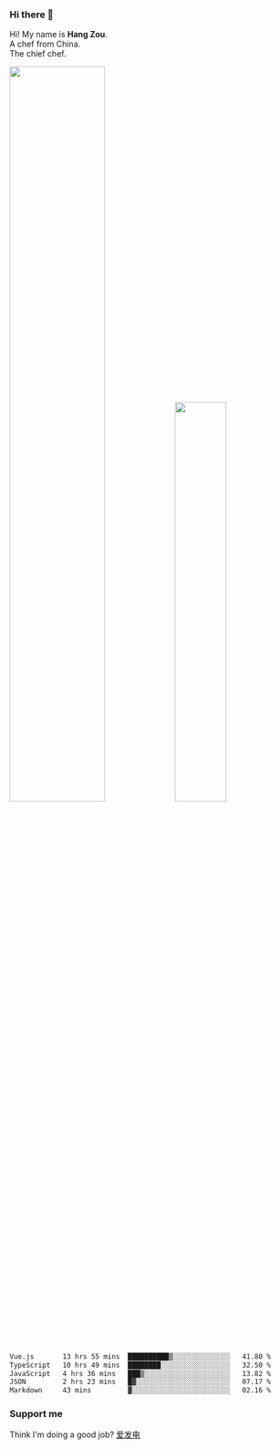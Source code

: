 ### Hi there 👋

Hi! My name is **Hang Zou**.  
A chef from China.  
The chief chef.

<img align="" width="57.5%" src="https://github-readme-stats.vercel.app/api?username=zouhangwithsweet&hide_title=true&hide_border=true&show_icons=true&include_all_commits=true&line_height=21" /><img align="" width="42.4%" src="https://github-readme-stats.vercel.app/api/top-langs/?username=zouhangwithsweet&hide_title=true&hide_border=true&layout=compact" />

<!--START_SECTION:waka-->

```txt
Vue.js       13 hrs 55 mins  ██████████▒░░░░░░░░░░░░░░   41.80 %
TypeScript   10 hrs 49 mins  ████████░░░░░░░░░░░░░░░░░   32.50 %
JavaScript   4 hrs 36 mins   ███▒░░░░░░░░░░░░░░░░░░░░░   13.82 %
JSON         2 hrs 23 mins   █▓░░░░░░░░░░░░░░░░░░░░░░░   07.17 %
Markdown     43 mins         ▓░░░░░░░░░░░░░░░░░░░░░░░░   02.16 %
```

<!--END_SECTION:waka-->

### Support me

Think I'm doing a good job? [爱发电](https://afdian.net/@zouhangsweet)
